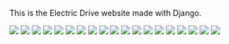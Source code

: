 This is the Electric Drive website made with Django.

<img src="https://github.com/niki9011/web-framework/blob/main/electrical_drive/media/screen_web/Screenshot%20from%202023-08-08%2022-06-33.png">
<img src="https://github.com/niki9011/web-framework/blob/main/electrical_drive/media/screen_web/Screenshot%20from%202023-08-08%2022-06-53.png">
<img src="https://github.com/niki9011/web-framework/blob/main/electrical_drive/media/screen_web/Screenshot%20from%202023-08-08%2022-07-08.png">
<img src="https://github.com/niki9011/web-framework/blob/main/electrical_drive/media/screen_web/Screenshot%20from%202023-08-08%2022-07-20.png">
<img src="https://github.com/niki9011/web-framework/blob/main/electrical_drive/media/screen_web/Screenshot%20from%202023-08-08%2022-07-39.png">
<img src="https://github.com/niki9011/web-framework/blob/main/electrical_drive/media/screen_web/Screenshot%20from%202023-08-08%2022-07-55.png">
<img src="https://github.com/niki9011/web-framework/blob/main/electrical_drive/media/screen_web/Screenshot%20from%202023-08-08%2022-08-09.png">
<img src="https://github.com/niki9011/web-framework/blob/main/electrical_drive/media/screen_web/Screenshot%20from%202023-08-08%2022-08-22.png">
<img src="https://github.com/niki9011/web-framework/blob/main/electrical_drive/media/screen_web/Screenshot%20from%202023-08-08%2022-08-41.png">
<img src="https://github.com/niki9011/web-framework/blob/main/electrical_drive/media/screen_web/Screenshot%20from%202023-08-08%2022-08-52.png">
<img src="https://github.com/niki9011/web-framework/blob/main/electrical_drive/media/screen_web/Screenshot%20from%202023-08-08%2022-09-00.png">
<img src="https://github.com/niki9011/web-framework/blob/main/electrical_drive/media/screen_web/Screenshot%20from%202023-08-08%2022-09-11.png">
<img src="https://github.com/niki9011/web-framework/blob/main/electrical_drive/media/screen_web/Screenshot%20from%202023-08-08%2022-09-19.png">
<img src="https://github.com/niki9011/web-framework/blob/main/electrical_drive/media/screen_web/Screenshot%20from%202023-08-08%2022-09-25.png">
<img src="https://github.com/niki9011/web-framework/blob/main/electrical_drive/media/screen_web/Screenshot%20from%202023-08-08%2022-09-36.png">
<img src="https://github.com/niki9011/web-framework/blob/main/electrical_drive/media/screen_web/Screenshot%20from%202023-08-08%2022-09-54.png">
<img src="https://github.com/niki9011/web-framework/blob/main/electrical_drive/media/screen_web/Screenshot%20from%202023-08-08%2022-10-01.png">
<img src="https://github.com/niki9011/web-framework/blob/main/electrical_drive/media/screen_web/Screenshot%20from%202023-08-08%2022-10-17.png">
<img src="https://github.com/niki9011/web-framework/blob/main/electrical_drive/media/screen_web/Screenshot%20from%202023-08-08%2022-10-43.png">
